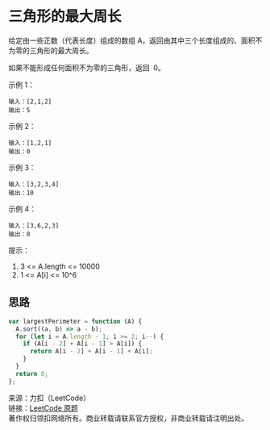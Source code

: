 # 三角形的最大周长

给定由一些正数（代表长度）组成的数组 A，返回由其中三个长度组成的、面积不为零的三角形的最大周长。

如果不能形成任何面积不为零的三角形，返回  0。

示例 1：

```text
输入：[2,1,2]
输出：5
```

示例 2：

```text
输入：[1,2,1]
输出：0
```

示例 3：

```text
输入：[3,2,3,4]
输出：10
```

示例 4：

```text
输入：[3,6,2,3]
输出：8
```

提示：

1. 3 <= A.length <= 10000
2. 1 <= A[i] <= 10^6

## 思路

```js
var largestPerimeter = function (A) {
  A.sort((a, b) => a - b);
  for (let i = A.length - 1; i >= 2; i--) {
    if (A[i - 2] + A[i - 1] > A[i]) {
      return A[i - 2] + A[i - 1] + A[i];
    }
  }
  return 0;
};
```

来源：力扣（LeetCode）  
链接：[LeetCode 原题](https://leetcode-cn.com/problems/largest-perimeter-triangle)  
著作权归领扣网络所有。商业转载请联系官方授权，非商业转载请注明出处。
